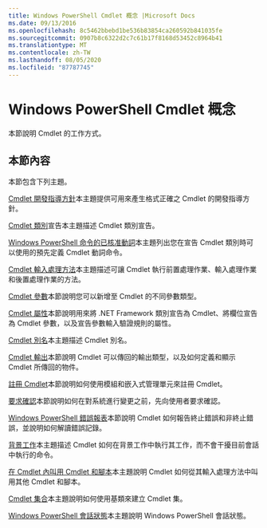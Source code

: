 ```yaml
---
title: Windows PowerShell Cmdlet 概念 |Microsoft Docs
ms.date: 09/13/2016
ms.openlocfilehash: 8c5462bbebd1be536b83854ca260592b841035fe
ms.sourcegitcommit: 0907b8c6322d2c7c61b17f8168d53452c8964b41
ms.translationtype: MT
ms.contentlocale: zh-TW
ms.lasthandoff: 08/05/2020
ms.locfileid: "87787745"
---
```

# <a name="windows-powershell-cmdlet-concepts"></a>Windows PowerShell Cmdlet 概念

本節說明 Cmdlet 的工作方式。

## <a name="in-this-section"></a>本節內容

本節包含下列主題。

[Cmdlet 開發指導方針](./cmdlet-development-guidelines.md)本主題提供可用來產生格式正確之 Cmdlet 的開發指導方針。

[Cmdlet 類別](./cmdlet-class-declaration.md)宣告本主題描述 Cmdlet 類別宣告。

[Windows PowerShell 命令的已核准動詞](./approved-verbs-for-windows-powershell-commands.md)本主題列出您在宣告 Cmdlet 類別時可以使用的預先定義 Cmdlet 動詞命令。

[Cmdlet 輸入處理方法](./cmdlet-input-processing-methods.md)本主題描述可讓 Cmdlet 執行前置處理作業、輸入處理作業和後置處理作業的方法。

[Cmdlet 參數](./cmdlet-parameters.md)本節說明您可以新增至 Cmdlet 的不同參數類型。

[Cmdlet 屬性](./cmdlet-attributes.md)本節說明用來將 .NET Framework 類別宣告為 Cmdlet、將欄位宣告為 Cmdlet 參數，以及宣告參數輸入驗證規則的屬性。

[Cmdlet 別名](./cmdlet-aliases.md)本主題描述 Cmdlet 別名。

[Cmdlet 輸出](./cmdlet-output.md)本節說明 Cmdlet 可以傳回的輸出類型，以及如何定義和顯示 Cmdlet 所傳回的物件。

[註冊 Cmdlet](./modules-and-snap-ins.md)本節說明如何使用模組和嵌入式管理單元來註冊 Cmdlet。

[要求確認](./requesting-confirmation-from-cmdlets.md)本節說明如何在對系統進行變更之前，先向使用者要求確認。

[Windows PowerShell 錯誤報表](./error-reporting-concepts.md)本節說明 Cmdlet 如何報告終止錯誤和非終止錯誤，並說明如何解讀錯誤記錄。

[背景工作](./background-jobs.md)本主題描述 Cmdlet 如何在背景工作中執行其工作，而不會干擾目前會話中執行的命令。

[在 Cmdlet 內叫用 Cmdlet 和腳本](./invoking-cmdlets-and-scripts-within-a-cmdlet.md)本主題說明 Cmdlet 如何從其輸入處理方法中叫用其他 Cmdlet 和腳本。

[Cmdlet 集合](./cmdlet-sets.md)本主題說明如何使用基類來建立 Cmdlet 集。

[Windows PowerShell 會話狀態](./windows-powershell-session-state.md)本主題說明 Windows PowerShell 會話狀態。
